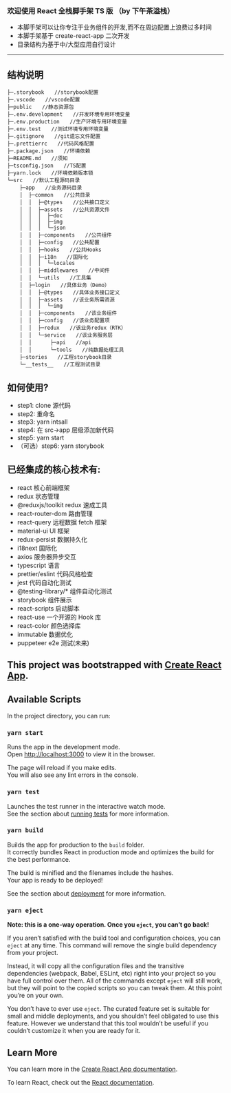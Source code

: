 ### 欢迎使用 React 全栈脚手架 TS 版 （by 下午茶溢栈）

- 本脚手架可以让你专注于业务组件的开发,而不在周边配置上浪费过多时间
- 本脚手架基于 create-react-app 二次开发
- 目录结构为基于中/大型应用自行设计

---

## 结构说明

```
├─.storybook　　//storybook配置
├─.vscode　　//vscode配置
├─public　　//静态资源包
├─.env.development　　//开发环境专用环境变量
├─.env.production　　//生产环境专用环境变量
├─.env.test　　//测试环境专用环境变量
├─.gitignore　　//git遗忘文件配置
├─.prettierrc　　//代码风格配置
├─.package.json　　//环境依赖
├─README.md　　//须知
├─tsconfig.json　　//TS配置
├─yarn.lock　　//环境依赖版本锁
└─src　　//默认工程源码目录
    ├─app　　//业务源码目录
    │  ├─common　　//公共目录
    │  │  ├─@types　　//公共接口定义
    │  │  ├─assets　　//公共资源文件
    │  │  │  ├─doc
    │  │  │  ├─img
    │  │  │  └─json
    │  │  ├─components　　//公共组件
    │  │  ├─config　　//公共配置
    │  │  ├─hooks　　//公共Hooks
    │  │  ├─i18n　　//国际化
    │  │  │  └─locales
    │  │  ├─middlewares　　//中间件
    │  │  └─utils　　//工具集
    │  ├─login　　//具体业务（Demo）
    │  │  ├─@types　　//具体业务接口定义
    │  │  ├─assets　　//该业务所需资源
    │  │  │  └─img
    │  │  ├─components　　//该业务组件
    │  │  ├─config　　//该业务配置项
    │  │  ├─redux　　//该业务redux（RTK）
    │  │  └─service　　//该业务服务层
    │  │      ├─api　　//api
    │  │      └─tools　　//纯数据处理工具
    ├─stories　　//工程storybook目录
    └─__tests__　　//工程测试目录

```

## 如何使用?

- step1: clone 源代码
- step2: 重命名
- step3: yarn intsall
- step4: 在 src->app 层级添加新代码
- step5: yarn start
- （可选）step6: yarn storybook

## 已经集成的核心技术有:

- react 核心前端框架
- redux 状态管理
- @reduxjs/toolkit redux 速成工具
- react-router-dom 路由管理
- react-query 远程数据 fetch 框架
- material-ui UI 框架
- redux-persist 数据持久化
- i18next 国际化
- axios 服务器异步交互
- typescript 语言
- prettier/eslint 代码风格检查
- jest 代码自动化测试
- @testing-library/\* 组件自动化测试
- storybook 组件展示
- react-scripts 启动脚本
- react-use 一个开源的 Hook 库
- react-color 颜色选择库
- immutable 数据优化
- puppeteer e2e 测试(未来)

## This project was bootstrapped with [Create React App](https://github.com/facebook/create-react-app).

## Available Scripts

In the project directory, you can run:

### `yarn start`

Runs the app in the development mode.<br />
Open [http://localhost:3000](http://localhost:3000) to view it in the browser.

The page will reload if you make edits.<br />
You will also see any lint errors in the console.

### `yarn test`

Launches the test runner in the interactive watch mode.<br />
See the section about [running tests](https://facebook.github.io/create-react-app/docs/running-tests) for more information.

### `yarn build`

Builds the app for production to the `build` folder.<br />
It correctly bundles React in production mode and optimizes the build for the best performance.

The build is minified and the filenames include the hashes.<br />
Your app is ready to be deployed!

See the section about [deployment](https://facebook.github.io/create-react-app/docs/deployment) for more information.

### `yarn eject`

**Note: this is a one-way operation. Once you `eject`, you can’t go back!**

If you aren’t satisfied with the build tool and configuration choices, you can `eject` at any time. This command will remove the single build dependency from your project.

Instead, it will copy all the configuration files and the transitive dependencies (webpack, Babel, ESLint, etc) right into your project so you have full control over them. All of the commands except `eject` will still work, but they will point to the copied scripts so you can tweak them. At this point you’re on your own.

You don’t have to ever use `eject`. The curated feature set is suitable for small and middle deployments, and you shouldn’t feel obligated to use this feature. However we understand that this tool wouldn’t be useful if you couldn’t customize it when you are ready for it.

## Learn More

You can learn more in the [Create React App documentation](https://facebook.github.io/create-react-app/docs/getting-started).

To learn React, check out the [React documentation](https://reactjs.org/).
